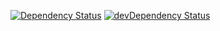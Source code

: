 [![Dependency Status](https://david-dm.org/dragonprojects/mxd-channel-storage.svg)](https://david-dm.org/dragonprojects/mxd-channel-storage)
[![devDependency Status](https://david-dm.org/dragonprojects/mxd-channel-storage/dev-status.svg)](https://david-dm.org/dragonprojects/mxd-channel-storage#info=devDependencies)
